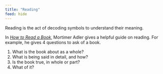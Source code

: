 ```yaml
---
title: "Reading"
feed: hide
---
```


Reading is the act of decoding symbols to understand their meaning. 

In _[How to Read a Book](https://www.worldcat.org/title/how-to-read-a-book-the-art-of-getting-a-liberal-education/oclc/315673274&referer=brief_results)_, Mortimer Adler gives a helpful guide on reading. For example, he gives 4 questions to ask of a book. 

1. What is the book about as a whole?
2. What is being said in detail, and how?
3. Is the book true, in whole or part?
4. What of it?
